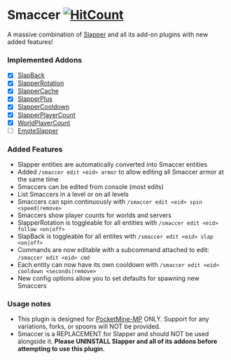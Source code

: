 # Smaccer [![HitCount](http://hits.xenoservers.net:4000/Xenophilicy/Smaccer.svg)](http://hits.xenoservers.net:4000/)
A massive combination of [Slapper](https://github.com/jojoe77777/Slapper) and all its add-on plugins with new added features!

### Implemented Addons
- [X] [SlapBack](https://github.com/jojoe77777/SlapBack)
- [X] [SlapperRotation](https://github.com/jojoe77777/SlapperRotation)
- [X] [SlapperCache](https://github.com/jojoe77777/SlapperCache)
- [X] [SlapperPlus](https://github.com/jojoe77777/SlapperPlus)
- [X] [SlapperCooldown](https://github.com/jojoe77777/SlapperCooldown)
- [X] [SlapperPlayerCount](https://github.com/ethaniccc/SlapperPlayerCount)
- [X] [WorldPlayerCount](https://github.com/xXKHaLeD098Xx/WorldPlayerCount)
- [ ] [EmoteSlapper](https://github.com/xStrixU/PocketMine-EmoteSlapper)

### Added Features
* Slapper entities are automatically converted into Smaccer entities
* Added `/smaccer edit <eid> armor` to allow editing all Smaccer armor at the same time
* Smaccers can be edited from console (most edits)
* List Smaccers in a level or on all levels
* Smaccers can spin continuously with `/smaccer edit <eid> spin <speed|remove>`
* Smaccers show player counts for worlds and servers
* SlapperRotation is toggleable for all entities with `/smaccer edit <eid> follow <on|off>`
* SlapBack is toggleable for all entites with `/smaccer edit <eid> slap <on|off>`
* Commands are now editable with a subcommand attached to edit: `/smaccer edit <eid> cmd`
* Each entity can now have its own cooldown with `/smaccer edit <eid> cooldown <seconds|remove>`
* New config options allow you to set defaults for spawning new Smaccers

### Usage notes
* This plugin is designed for [PocketMine-MP](https://github.com/pmmp/PocketMine-MP) ONLY. Support for any variations, forks, or spoons will NOT be provided. 
* Smaccer is a REPLACEMENT for Slapper and should NOT be used alongside it. **Please UNINSTALL Slapper and all of its addons before attempting to use this plugin.**